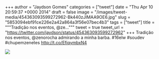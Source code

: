 
+++
author = "Jaydson Gomes"
categories = ["tweet"]
date = "Thu Apr 10 20:59:37 +0000 2014"
draft = false
image = "/images/tweet-media/454363093599272962-Bk440zJIMAA9OE6.jpg"
slug = "5853094ebf91ce226e2a42a864a3f56e07bec4b3"
tags = ["tweet"]
title = """Tradição nos eventos, @ze..."""
tweet = true
tweet_url = "https://twitter.com/jaydson/status/454363093599272962"
+++
Tradição nos eventos, @zenorocha admirando a minha barba. #16elw #soudev #chupemzenetes http://t.co/EfiqymbxN4

![](/images/tweet-media/454363093599272962-Bk440zJIMAA9OE6.jpg)